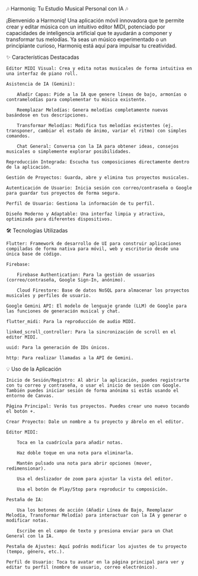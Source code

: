 🎶 Harmoniq: Tu Estudio Musical Personal con IA 🎶

¡Bienvenido a Harmoniq! Una aplicación móvil innovadora que te permite crear y editar música con un intuitivo editor MIDI, potenciado por capacidades de inteligencia artificial que te ayudarán a componer y transformar tus melodías. Ya seas un músico experimentado o un principiante curioso, Harmoniq está aquí para impulsar tu creatividad.

✨ Características Destacadas

    Editor MIDI Visual: Crea y edita notas musicales de forma intuitiva en una interfaz de piano roll.

    Asistencia de IA (Gemini):

        Añadir Capas: Pide a la IA que genere líneas de bajo, armonías o contramelodías para complementar tu música existente.

        Reemplazar Melodías: Genera melodías completamente nuevas basándose en tus descripciones.

        Transformar Melodías: Modifica tus melodías existentes (ej. transponer, cambiar el estado de ánimo, variar el ritmo) con simples comandos.

        Chat General: Conversa con la IA para obtener ideas, consejos musicales o simplemente explorar posibilidades.

    Reproducción Integrada: Escucha tus composiciones directamente dentro de la aplicación.

    Gestión de Proyectos: Guarda, abre y elimina tus proyectos musicales.

    Autenticación de Usuario: Inicia sesión con correo/contraseña o Google para guardar tus proyectos de forma segura.

    Perfil de Usuario: Gestiona la información de tu perfil.

    Diseño Moderno y Adaptable: Una interfaz limpia y atractiva, optimizada para diferentes dispositivos.

🛠️ Tecnologías Utilizadas

    Flutter: Framework de desarrollo de UI para construir aplicaciones compiladas de forma nativa para móvil, web y escritorio desde una única base de código.

    Firebase:

        Firebase Authentication: Para la gestión de usuarios (correo/contraseña, Google Sign-In, anónimo).

        Cloud Firestore: Base de datos NoSQL para almacenar los proyectos musicales y perfiles de usuario.

    Google Gemini API: El modelo de lenguaje grande (LLM) de Google para las funciones de generación musical y chat.

    flutter_midi: Para la reproducción de audio MIDI.

    linked_scroll_controller: Para la sincronización de scroll en el editor MIDI.

    uuid: Para la generación de IDs únicos.

    http: Para realizar llamadas a la API de Gemini.


💡 Uso de la Aplicación

    Inicio de Sesión/Registro: Al abrir la aplicación, puedes registrarte con tu correo y contraseña, o usar el inicio de sesión con Google. También puedes iniciar sesión de forma anónima si estás usando el entorno de Canvas.

    Página Principal: Verás tus proyectos. Puedes crear uno nuevo tocando el botón +.

    Crear Proyecto: Dale un nombre a tu proyecto y ábrelo en el editor.

    Editor MIDI:

        Toca en la cuadrícula para añadir notas.

        Haz doble toque en una nota para eliminarla.

        Mantén pulsado una nota para abrir opciones (mover, redimensionar).

        Usa el deslizador de zoom para ajustar la vista del editor.

        Usa el botón de Play/Stop para reproducir tu composición.

    Pestaña de IA:

        Usa los botones de acción (Añadir Línea de Bajo, Reemplazar Melodía, Transformar Melodía) para interactuar con la IA y generar o modificar notas.

        Escribe en el campo de texto y presiona enviar para un Chat General con la IA.

    Pestaña de Ajustes: Aquí podrás modificar los ajustes de tu proyecto (tempo, género, etc.).

    Perfil de Usuario: Toca tu avatar en la página principal para ver y editar tu perfil (nombre de usuario, correo electrónico).
